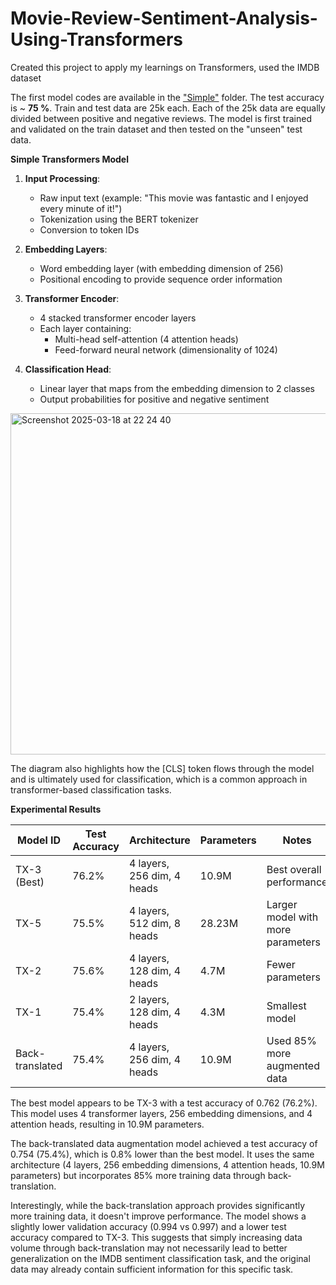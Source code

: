 # Movie-Review-Sentiment-Analysis-Using-Transformers
Created this project to apply my learnings on Transformers, used the IMDB dataset

The first model codes are available in the ["Simple"](https://github.com/agme2019/Movie-Review-Sentiment-Analysis-Using-Transformers/tree/main/Simple) folder. The test accuracy is ~ **75 %**.
Train and test data are 25k each. Each of the 25k data are equally divided between positive and negative reviews.
The model is first trained and validated on the train dataset and then tested on the "unseen" test data.

**Simple Transformers Model**

1. **Input Processing**:
   - Raw input text (example: "This movie was fantastic and I enjoyed every minute of it!")
   - Tokenization using the BERT tokenizer
   - Conversion to token IDs

2. **Embedding Layers**:
   - Word embedding layer (with embedding dimension of 256)
   - Positional encoding to provide sequence order information

3. **Transformer Encoder**:
   - 4 stacked transformer encoder layers
   - Each layer containing:
     - Multi-head self-attention (4 attention heads)
     - Feed-forward neural network (dimensionality of 1024)

4. **Classification Head**:
   - Linear layer that maps from the embedding dimension to 2 classes
   - Output probabilities for positive and negative sentiment
     
  <img width="546" alt="Screenshot 2025-03-18 at 22 24 40" src="https://github.com/user-attachments/assets/643a4758-cb4b-49a4-910d-c82434cef8d0" />

The diagram also highlights how the [CLS] token flows through the model and is ultimately used for classification, which is a common approach in transformer-based classification tasks.

**Experimental Results**

| Model ID | Test Accuracy | Architecture | Parameters | Notes |
|----------|---------------|--------------|------------|-------|
| TX-3 (Best) | 76.2% | 4 layers, 256 dim, 4 heads | 10.9M | Best overall performance |
| TX-5 | 75.5% | 4 layers, 512 dim, 8 heads | 28.23M | Larger model with more parameters |
| TX-2 | 75.6% | 4 layers, 128 dim, 4 heads | 4.7M | Fewer parameters |
| TX-1 | 75.4% | 2 layers, 128 dim, 4 heads | 4.3M | Smallest model |
| Back-translated | 75.4% | 4 layers, 256 dim, 4 heads | 10.9M | Used 85% more augmented data |

The best model appears to be TX-3 with a test accuracy of 0.762 (76.2%). This model uses 4 transformer layers, 256 embedding dimensions, and 4 attention heads, resulting in 10.9M parameters.

The back-translated data augmentation model achieved a test accuracy of 0.754 (75.4%), which is 0.8% lower than the best model. It uses the same architecture (4 layers, 256 embedding dimensions, 4 attention heads, 10.9M parameters) but incorporates 85% more training data through back-translation.

Interestingly, while the back-translation approach provides significantly more training data, it doesn't improve performance. The model shows a slightly lower validation accuracy (0.994 vs 0.997) and a lower test accuracy compared to TX-3. This suggests that simply increasing data volume through back-translation may not necessarily lead to better generalization on the IMDB sentiment classification task, and the original data may already contain sufficient information for this specific task.


